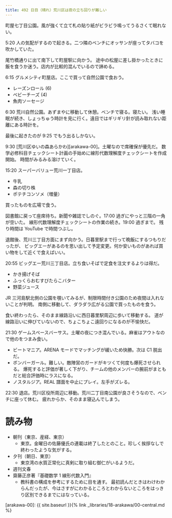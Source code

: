 ```yaml
---
title: 492 日目（晴れ）荒川区は夜の立ち回りが難しい
---
```


町屋七丁目公園。風が強くて立て札の貼り紙がビラビラ鳴ってうるさくて眠れない。

5:20 人の気配がするので起きる。二つ隣のベンチにオッサンが座ってタバコを吹かしていた。

尾竹橋通りに出て南下して町屋駅に向かう。
途中の松屋に差し掛かったときに飯を食うか迷う。店内が比較的混んでいるので諦める。

6:15 グルメシティ町屋店。ここで買って自然公園で食おう。

* レーズンロール (6)
* ベビーチーズ (4)
* 魚肉ソーセージ

6:30 荒川自然公園。あずまやに移動して休憩。ベンチで寝る。寝たい。
浅い睡眠が続き、しょっちゅう時計を見に行く。遠目ではギリギリ針が読み取れない距離にある時計を。

最後に起きたのが 9:25 でもう出るしかない。

9:30 [荒川区ゆいの森あらかわ][arakawa-00]。土曜なので席確保が優先だ。
数学必修科目チェックシート計画の手始めに線形代数理解度チェックシートを作成開始。
時間がみるみる溶けていく。

15:20 スーパーバリュー荒川一丁目店。

* 牛乳
* 森の切り株
* ポテチコンソメ（増量）

買ったものを広場で食う。

図書館に戻って座席待ち。新聞や雑誌でしのぐ。17:00 過ぎにやっと三階の一角が空いた。
線形代数理解度チェックシートの作業の続き。19:00 過ぎまで。
残り時間は YouTube で時間つぶし。

退館後、荒川三丁目方面にまず向かう。日暮里駅まで行って晩飯にするつもりだったが、
ビッグエーがあるのを思い出して予定変更。何か安いものがあれば買い物をして近くで食えばいい。

20:55 ビッグエー荒川三丁目店。立ち食いそばで定食を注文するよりは得だ。

* かき揚げそば
* ふっくらおむすびたらこバター
* 野菜ジュース

JR 三河島駅北側の公園を覗いてみるが、制限時間付き公園のため夜間は入れないことが判明。
南側に移動して、ダラダラ広がる公園で買ったものを食う。

食い終わったら、そのまま線路沿いに西日暮里駅周辺に歩いて移動する。
道が線路沿いに伸びていないので、ちょこちょこ遠回りになるのが不愉快だ。

21:30 ゲームスペースバーサス。土曜の夜につき混んでいる。麻雀はアウトなので他のをつまみ食い。

* ビートマニア。ARENA モードでマッチングが緩いため快勝。次は C1 脱出だ。
* ボンバーガール。難しい。敵陣営のガードがキツくて何度も爆死させられる。
  爆死すると評価が著しく下がり、チームの他のメンバーの腕前がまともだと総合評価時にラスになる。
* ノスタルジア。REAL 譜面を中止にプレイ。左手がズレる。

22:30 退店。荒川区役所周辺に移動。荒川二丁目南公園が良さそうなので、ベンチに座って休む。
疲れからか、そのまま寝込んでしまう。

# 読み物

* 朝刊（東京、産経、東京）
  * 東京。金曜日の佐藤優氏の連載は終了したとのこと。珍しく挨拶なしで終わったような気がする。
* 夕刊（朝日、東京）
  * 東京湾の水質正常化に真剣に取り組む御仁がいるようだ。
* 週刊文春
* 齋藤正彦著『基礎数学 1 線形代数入門』
  * 教科書の構成を参考にするために目を通す。
    最初読んだときはわけわからんだったが、今はさすがにわかるところとわからないところをはっきり区別できるまでにはなっている。

[arakawa-00]: {{ site.baseurl }}{% link _libraries/18-arakawa/00-central.md %}
